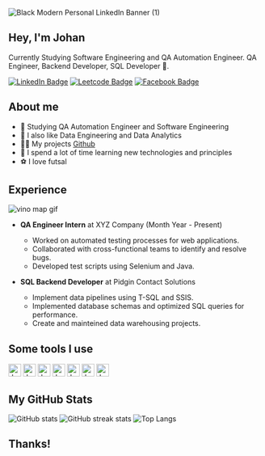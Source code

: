 ![Black Modern Personal LinkedIn Banner (1)](https://github.com/JohanCifuentes03/JohanCifuentes03/assets/110059991/1ab3974d-ba5b-4189-8680-b45ec061dfef)


## Hey, I'm Johan

Currently Studying Software Engineering and QA Automation Engineer. 
QA Engineer, Backend Developer, SQL Developer 🎯.

[![LinkedIn Badge](https://img.shields.io/badge/-Johan_Cifuentes-0077B5?style=flat-square&labelColor=0077B5&logo=Linkedin&link=https://www.linkedin.com/in/johan-cifuentes-9b791b224/)](https://www.linkedin.com/in/johan-cifuentes-9b791b224/)
[![Leetcode Badge](https://img.shields.io/badge/-Johan-14c767?style=flat-square&labelColor=14c767&logo=Leetcode&link=https://leetcode.com/johancfuentes/)](https://leetcode.com/johancfuentes/)
[![Facebook Badge](https://img.shields.io/badge/-Johan_Cifuentes-1ca0f1?style=flat-square&labelColor=1ca0f1&logo=Facebook&link=https://www.facebook.com/johan.lopez3355/)](https://www.facebook.com/johan.lopez3355/)


## About me

- 🔭 Studying QA Automation Engineer and Software Engineering
- 📖 I also like Data Engineering and Data Analytics
- 👨‍💻 My projects [Github](https://github.com/JohanCifuentes03)
- 💬 I spend a lot of time learning new technologies and principles
- ⚽ I love futsal


## Experience

![vino map gif](https://media.giphy.com/media/LMcB8XospGZO8UQq87/giphy.gif?cid=790b76112yo86vo5nz3fv4ab7dc9gtnnbqwjxoh4vqxdgz42&ep=v1_gifs_search&rid=giphy.gif&ct=g)

- **QA Engineer Intern** at XYZ Company (Month Year - Present)
  - Worked on automated testing processes for web applications.
  - Collaborated with cross-functional teams to identify and resolve bugs.
  - Developed test scripts using Selenium and Java.

  
- **SQL Backend Developer** at Pidgin Contact Solutions 
  - Implement data pipelines using T-SQL and SSIS.
  - Implemented database schemas and optimized SQL queries for performance.
  - Create and mainteined data warehousing projects.


## Some tools I use

<p align="left">
    
  <img src="https://cdn.jsdelivr.net/gh/devicons/devicon@latest/icons/java/java-original.svg" alt="Java" width="25" height="25"/>   
  <img src="https://cdn.jsdelivr.net/gh/devicons/devicon@latest/icons/python/python-original.svg" alt="Java" width="25" height="25" /> 
  <img src="https://cdn.jsdelivr.net/gh/devicons/devicon@latest/icons/microsoftsqlserver/microsoftsqlserver-original-wordmark.svg" alt="Java" width="25" height="25" />
  <img src="https://cdn.jsdelivr.net/gh/devicons/devicon@latest/icons/cplusplus/cplusplus-original.svg" alt="Java" width="25" height="25" />
  <img src="https://cdn.jsdelivr.net/gh/devicons/devicon@latest/icons/selenium/selenium-original.svg" alt="Java" width="25" height="25" /> 
  <img src="https://cdn.jsdelivr.net/gh/devicons/devicon@latest/icons/git/git-original.svg" alt="Java" width="25" height="25" />
  <img src="https://cdn.jsdelivr.net/gh/devicons/devicon@latest/icons/spring/spring-original.svg" alt="Java" width="25" height="25" />
    
</p>

## My GitHub Stats

![GitHub stats](https://github-readme-stats.vercel.app/api?username=JohanCifuentes03&show_icons=true&theme=radical&count_private=true&include_all_commits=true)
![GitHub streak stats](https://github-readme-streak-stats.herokuapp.com/?user=JohanCifuentes03&theme=dark)
![Top Langs](https://github-readme-stats.vercel.app/api/top-langs/?username=JohanCifuentes03&layout=compact&theme=radical)

## Thanks!

